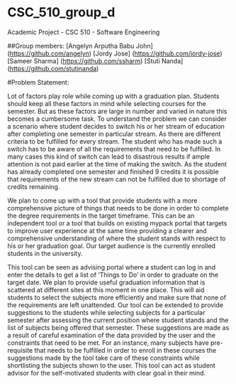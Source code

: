 # CSC_510_group_d
Academic Project - CSC 510 - Software Engineering

##Group members:
[Angelyn Arputha Babu John] (https://github.com/angelyn) 
[Jordy Jose] (https://github.com/jordy-jose) 
[Sameer Sharma] (https://github.com/ssharm) 
[Stuti Nanda] (https://github.com/stutinanda)

#Problem Statement:

Lot of factors play role while coming up with a graduation plan. Students should keep all these factors in mind while selecting courses for the semester. But as these factors are large in number and varied in nature this becomes a cumbersome task. To understand the problem we can consider a scenario where student decides to switch his or her stream of education after completing one semester in particular stream. As there are different criteria to be fulfilled for every stream. The student who has made such a switch has to be aware of all the requirements that need to be fulfilled. In many cases this kind of switch can lead to disastrous results if ample attention is not paid earlier at the time of making the switch. As the student has already completed one semester and finished 9 credits it is possible that requirements of the new stream can not be fulfilled due to shortage of credits remaining.

We plan to come up with a tool that provide students with a more comprehensive picture of things that needs to be done in order to complete the degree requirements in the target timeframe. This can be an independent tool or a tool that builds on existing mypack portal that targets to improve user experience at the same time providing a clearer and comprehensive understanding of where the student stands with respect to his or her graduation goal. Our target audience is the currently enrolled students in the university.

This tool can be seen as advising portal where a student can log in and enter the details to get a list of ‘Things to Do’ in order to graduate on the target date. We plan to provide useful graduation information that is scattered at different sites at this moment in one place. This will aid students to select the subjects more efficiently and make sure that none of the requirements are left unattended. Our tool can be extended to provide suggestions to the students while selecting subjects for a particular semester after assessing the current position where student stands and the list of subjects being offered that semester. These suggestions are made as a result of careful examination of the data provided by the user and the constraints that need to be met. For an instance, many subjects have pre-requisite that needs to be fulfilled in order to enroll in these courses the suggestions made by the tool take care of these constraints while shortlisting the subjects shown to the user. This tool can act as student advisor for the self-motivated students with clear goal in their mind.
